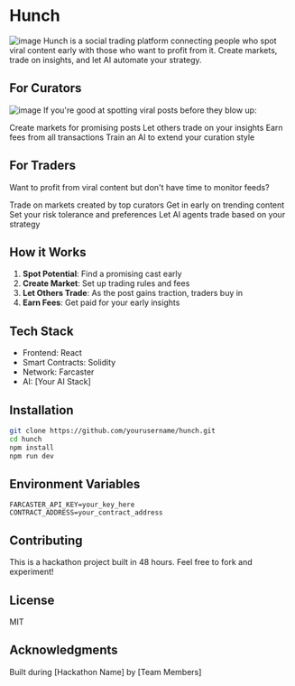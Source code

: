 # Hunch

![image](https://github.com/user-attachments/assets/2af76877-ae51-4ad9-b874-775c7ca93083)
Hunch is a social trading platform connecting people who spot viral content early with those who want to profit from it. Create markets, trade on insights, and let AI automate your strategy.

## For Curators
![image](https://github.com/user-attachments/assets/26741ed3-db99-4f6f-8ede-9a85bc364984)
If you're good at spotting viral posts before they blow up:

Create markets for promising posts
Let others trade on your insights
Earn fees from all transactions
Train an AI to extend your curation style

## For Traders
Want to profit from viral content but don't have time to monitor feeds?

Trade on markets created by top curators
Get in early on trending content
Set your risk tolerance and preferences
Let AI agents trade based on your strategy

## How it Works

1. **Spot Potential**: Find a promising cast early
2. **Create Market**: Set up trading rules and fees
3. **Let Others Trade**: As the post gains traction, traders buy in
4. **Earn Fees**: Get paid for your early insights

## Tech Stack

- Frontend: React
- Smart Contracts: Solidity
- Network: Farcaster
- AI: [Your AI Stack]

## Installation

```bash
git clone https://github.com/yourusername/hunch.git
cd hunch
npm install
npm run dev
```

## Environment Variables

```env
FARCASTER_API_KEY=your_key_here
CONTRACT_ADDRESS=your_contract_address
```

## Contributing

This is a hackathon project built in 48 hours. Feel free to fork and experiment!

## License

MIT

## Acknowledgments

Built during [Hackathon Name] by [Team Members]
